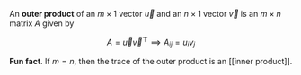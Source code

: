 An **outer product** of an $m \times 1$ vector $\vec{u}$ and an $n \times 1$ vector $\vec{v}$ is an $m \times n$ matrix $A$ given by

$$
A = \vec{u}\vec{v}^\top \implies A_{ij} = u_i v_j
$$

**Fun fact**. If $m=n$, then the trace of the outer product is an [[inner product]].